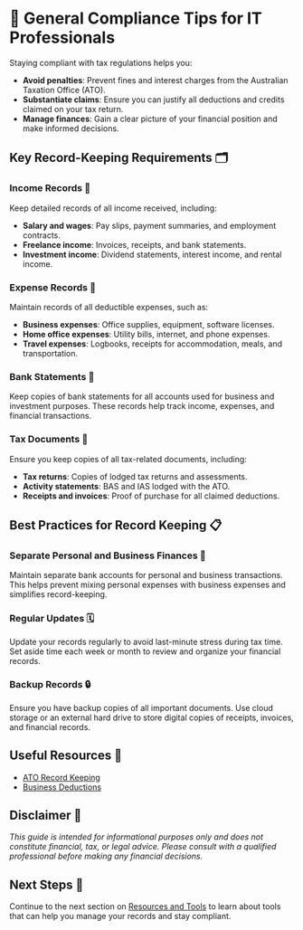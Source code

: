 # 📝 General Compliance Tips for IT Professionals

Staying compliant with tax regulations helps you:

- **Avoid penalties**: Prevent fines and interest charges from the Australian Taxation Office (ATO).
- **Substantiate claims**: Ensure you can justify all deductions and credits claimed on your tax return.
- **Manage finances**: Gain a clear picture of your financial position and make informed decisions.

## Key Record-Keeping Requirements 🗂️

### Income Records 💼

Keep detailed records of all income received, including:

- **Salary and wages**: Pay slips, payment summaries, and employment contracts.
- **Freelance income**: Invoices, receipts, and bank statements.
- **Investment income**: Dividend statements, interest income, and rental income.

### Expense Records 🧾

Maintain records of all deductible expenses, such as:

- **Business expenses**: Office supplies, equipment, software licenses.
- **Home office expenses**: Utility bills, internet, and phone expenses.
- **Travel expenses**: Logbooks, receipts for accommodation, meals, and transportation.

### Bank Statements 🏦

Keep copies of bank statements for all accounts used for business and investment purposes. These records help track income, expenses, and financial transactions.

### Tax Documents 📑

Ensure you keep copies of all tax-related documents, including:

- **Tax returns**: Copies of lodged tax returns and assessments.
- **Activity statements**: BAS and IAS lodged with the ATO.
- **Receipts and invoices**: Proof of purchase for all claimed deductions.

## Best Practices for Record Keeping 📋

### Separate Personal and Business Finances 🔄

Maintain separate bank accounts for personal and business transactions. This helps prevent mixing personal expenses with business expenses and simplifies record-keeping.

### Regular Updates 🗓️

Update your records regularly to avoid last-minute stress during tax time. Set aside time each week or month to review and organize your financial records.

### Backup Records 🔒

Ensure you have backup copies of all important documents. Use cloud storage or an external hard drive to store digital copies of receipts, invoices, and financial records.

## Useful Resources 🔗

- [ATO Record Keeping](https://www.ato.gov.au/Business/Record-keeping-for-business/)
- [Business Deductions](https://www.ato.gov.au/business/income-and-deductions-for-business/deductions/)

## Disclaimer 🚨

*This guide is intended for informational purposes only and does not constitute financial, tax, or legal advice. Please consult with a qualified professional before making any financial decisions.*

## Next Steps 🚀

Continue to the next section on [Resources and Tools](resources-and-tools.md) to learn about tools that can help you manage your records and stay compliant.
